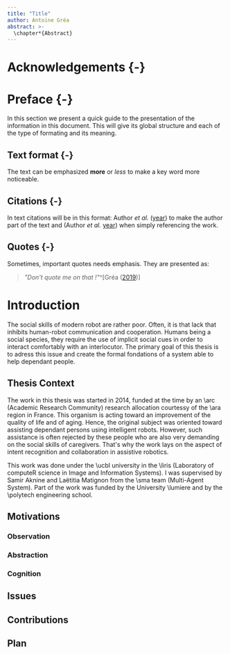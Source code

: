 ```yaml
---
title: "Title"
author: Antoine Gréa
abstract: >-
  \chapter*{Abstract}
---
```


# Acknowledgements {-}

# Preface {-}

In this section we present a quick guide to the presentation of the information in this document. This will give its global structure and each of the type of formating and its meaning.

## Text format {-}

The text can be emphasized **more** or *less* to make a key word more noticeable.

## Citations {-}

In text citations will be in this format: Author *et al.* 
([year](https://citationstyles.org/)) to make the author part of the text and (Author *et al.* [year](https://citationstyles.org/)) when simply referencing the work.


## Quotes {-}

Sometimes, important quotes needs emphasis. They are presented as:

> _"Don't quote me on that !"_^[Gréa ([2019](antoine.grea.me))]

# Introduction

The social skills of modern robot are rather poor. Often, it is that lack that inhibits human-robot communication and cooperation. Humans being a social species, they require the use of implicit social cues in order to interact comfortably with an interlocutor. The primary goal of this thesis is to adress this issue and create the formal fondations of a system able to help dependant people.

## Thesis Context

The work in this thesis was started in 2014, funded at the time by an \arc  (Academic Research Community) research allocation courtessy of the \ara region in France. This organism is acting toward an improvement of the quality of life and of aging. Hence, the original subject was oriented toward assisting dependant persons using intelligent robots. However, such assistance is often rejected by these people who are also very demanding on the social skills of caregivers.
That's why the work lays on the aspect of intent recognition and collaboration in assistive robotics.

This work was done under the \ucbl university in the \liris (Laboratory of computeR science in Image and Information Systems). I was supervised by Samir Aknine and Laëtitia Matignon from the \sma team (Multi-Agent System). Part of the work was funded by the University \lumiere and by the \polytech engineering school.

## Motivations
 
### Observation

### Abstraction

### Cognition

## Issues

## Contributions

## Plan

